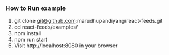 ### How to Run example

 1. git clone git@github.com:marudhupandiyang/react-feeds.git
 2. cd react-feeds/examples/
 3. npm install
 4. npm run start
 5. Visit http://localhost:8080 in your browser
